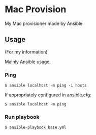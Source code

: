 Mac Provision
================

My Mac provisioner made by Ansible.

## Usage

(For my information)

Mainly Ansible usage.

### Ping

```
$ ansible localhost -m ping -i hosts
```

If appropriately configured in ansible.cfg:
```
$ ansible localhost -m ping
```

### Run playbook

```
$ ansible-playbook base.yml
```


